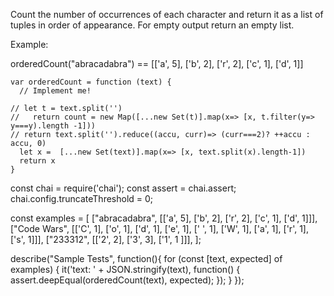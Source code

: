 Count the number of occurrences of each character and return it as a list of tuples in order of appearance. For empty output return an empty list.

Example:

orderedCount("abracadabra") == [['a', 5], ['b', 2], ['r', 2], ['c', 1], ['d', 1]]
```
var orderedCount = function (text) {
  // Implement me!
 
// let t = text.split('')                       
//   return count = new Map([...new Set(t)].map(x=> [x, t.filter(y=> y===y).length -1]))
// return text.split('').reduce((accu, curr)=> (curr===2)? ++accu : accu, 0)
  let x =  [...new Set(text)].map(x=> [x, text.split(x).length-1])
  return x
}
```
const chai = require('chai');
const assert = chai.assert;
chai.config.truncateThreshold = 0;

const examples = [
    ["abracadabra", [['a', 5], ['b', 2], ['r', 2], ['c', 1], ['d', 1]]],
    ["Code Wars",  [['C', 1], ['o', 1], ['d', 1], ['e', 1], [' ', 1], ['W', 1], ['a', 1], ['r', 1], ['s', 1]]],
    ["233312", [['2', 2], ['3', 3], ['1', 1 ]]],
];

describe("Sample Tests", function(){
    for (const [text, expected] of examples) {
        it('text: ' + JSON.stringify(text), function() {
            assert.deepEqual(orderedCount(text), expected);
        });
    }
});
